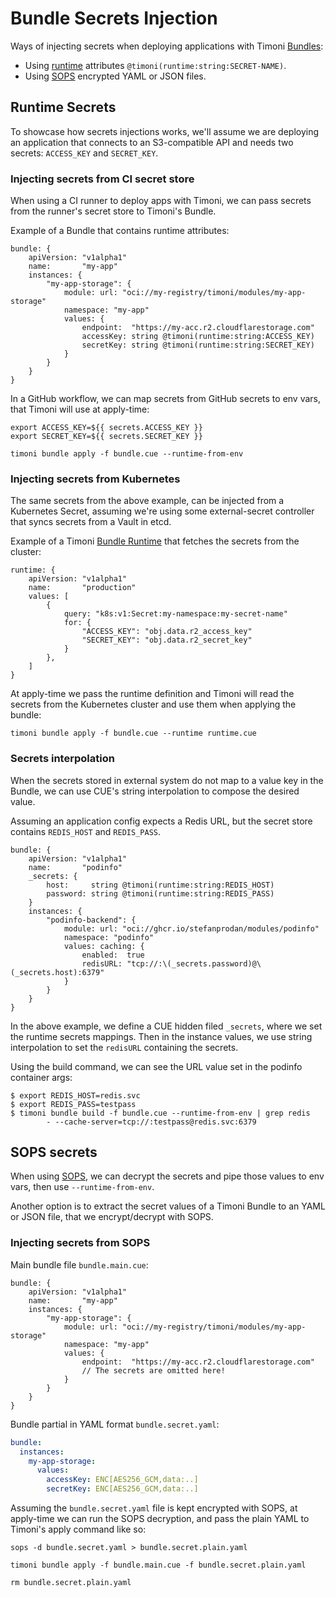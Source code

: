 # Bundle Secrets Injection

Ways of injecting secrets when deploying applications with Timoni [Bundles](bundle.md):

- Using [runtime](#runtime-secrets) attributes `@timoni(runtime:string:SECRET-NAME)`.
- Using [SOPS](#sops-secrets) encrypted YAML or JSON files.

## Runtime Secrets

To showcase how secrets injections works, we'll assume we are deploying an application
that connects to an S3-compatible API and needs two secrets: `ACCESS_KEY` and `SECRET_KEY`.

### Injecting secrets from CI secret store

When using a CI runner to deploy apps with Timoni,
we can pass secrets from the runner's secret store to Timoni's Bundle.

Example of a Bundle that contains runtime attributes:

```cue
bundle: {
	apiVersion: "v1alpha1"
	name:       "my-app"
	instances: {
		"my-app-storage": {
			module: url: "oci://my-registry/timoni/modules/my-app-storage"
			namespace: "my-app"
			values: {
				endpoint:  "https://my-acc.r2.cloudflarestorage.com"
				accessKey: string @timoni(runtime:string:ACCESS_KEY)
				secretKey: string @timoni(runtime:string:SECRET_KEY)
			}
		}
	}
}
```

In a GitHub workflow, we can map secrets from GitHub secrets to env vars,
that Timoni will use at apply-time:

```shell
export ACCESS_KEY=${{ secrets.ACCESS_KEY }}
export SECRET_KEY=${{ secrets.SECRET_KEY }}

timoni bundle apply -f bundle.cue --runtime-from-env
```

### Injecting secrets from Kubernetes

The same secrets from the above example, can be injected from a Kubernetes Secret,
assuming we're using some external-secret controller that syncs secrets from a Vault in etcd.

Example of a Timoni [Bundle Runtime](bundle-runtime.md) that fetches the secrets from the cluster:

```cue
runtime: {
	apiVersion: "v1alpha1"
	name:       "production"
	values: [
		{
			query: "k8s:v1:Secret:my-namespace:my-secret-name"
			for: {
				"ACCESS_KEY": "obj.data.r2_access_key"
				"SECRET_KEY": "obj.data.r2_secret_key"
			}
		},
	]
}
```

At apply-time we pass the runtime definition and
Timoni will read the secrets from the Kubernetes cluster
and use them when applying the bundle:

```shell
timoni bundle apply -f bundle.cue --runtime runtime.cue
```

### Secrets interpolation

When the secrets stored in external system do not map to a value key in the Bundle,
we can use CUE's string interpolation to compose the desired value.

Assuming an application config expects a Redis URL, but the secret store contains
`REDIS_HOST` and `REDIS_PASS`.

```cue
bundle: {
	apiVersion: "v1alpha1"
	name:       "podinfo"
	_secrets: {
		host:     string @timoni(runtime:string:REDIS_HOST)
		password: string @timoni(runtime:string:REDIS_PASS)
	}
	instances: {
		"podinfo-backend": {
			module: url: "oci://ghcr.io/stefanprodan/modules/podinfo"
			namespace: "podinfo"
			values: caching: {
				enabled:  true
				redisURL: "tcp://:\(_secrets.password)@\(_secrets.host):6379"
			}
		}
	}
}
```

In the above example, we define a CUE hidden filed `_secrets`, where we set the
runtime secrets mappings. Then in the instance values, we use string interpolation
to set the `redisURL` containing the secrets.

Using the build command, we can see the URL value set in the podinfo container args:

```console
$ export REDIS_HOST=redis.svc
$ export REDIS_PASS=testpass
$ timoni bundle build -f bundle.cue --runtime-from-env | grep redis
        - --cache-server=tcp://:testpass@redis.svc:6379
```

## SOPS secrets

When using [SOPS](https://github.com/getsops/sops),
we can decrypt the secrets and pipe
those values to env vars, then use `--runtime-from-env`.

Another option is to extract the secret values of a Timoni Bundle to an YAML or JSON file,
that we encrypt/decrypt with SOPS.

### Injecting secrets from SOPS

Main bundle file `bundle.main.cue`:

```cue
bundle: {
	apiVersion: "v1alpha1"
	name:       "my-app"
	instances: {
		"my-app-storage": {
			module: url: "oci://my-registry/timoni/modules/my-app-storage"
			namespace: "my-app"
			values: {
				endpoint:  "https://my-acc.r2.cloudflarestorage.com"
				// The secrets are omitted here!
			}
		}
	}
}
```

Bundle partial in YAML format `bundle.secret.yaml`:

```yaml
bundle:
  instances:
    my-app-storage:
      values:
        accessKey: ENC[AES256_GCM,data:..]
        secretKey: ENC[AES256_GCM,data:..]
```

Assuming the `bundle.secret.yaml` file is kept encrypted with SOPS,
at apply-time we can run the SOPS decryption,
and pass the plain YAML to Timoni's apply command like so:

```shell
sops -d bundle.secret.yaml > bundle.secret.plain.yaml

timoni bundle apply -f bundle.main.cue -f bundle.secret.plain.yaml

rm bundle.secret.plain.yaml
```
